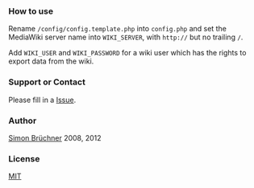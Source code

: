 ### How to use
Rename `/config/config.template.php` into `config.php` and set the MediaWiki server name into `WIKI_SERVER`, with `http://` but no trailing `/`. 


Add `WIKI_USER` and `WIKI_PASSWORD` for a wiki user which has the rights to export data from the wiki.

### Support or Contact
Please fill in a [Issue](https://github.com/powtac/Volxbibel-RTF-Export/issues).

### Author
[Simon Brüchner](http://www.bruechner.de) 2008, 2012

### License
[MIT](http://de.wikipedia.org/wiki/MIT-Lizenz)
